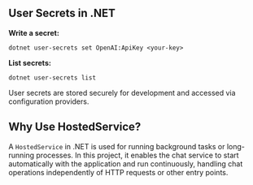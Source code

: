## User Secrets in .NET

**Write a secret:**

```
dotnet user-secrets set OpenAI:ApiKey <your-key>
```

**List secrets:**

```
dotnet user-secrets list
```

User secrets are stored securely for development and accessed via configuration providers.

## Why Use HostedService?

A `HostedService` in .NET is used for running background tasks or long-running processes. In this project, it enables the chat service to start automatically with the application and run continuously, handling chat operations independently of HTTP requests or other entry points.
